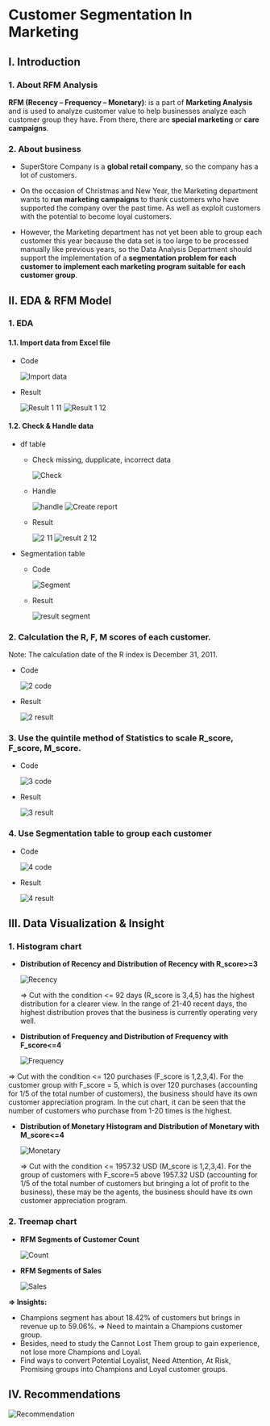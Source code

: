 # Customer Segmentation In Marketing  
## **I. Introduction**

### **1. About RFM Analysis**

**RFM (Recency – Frequency – Monetary)**: is a part of **Marketing Analysis** and is used to analyze customer value to help businesses analyze each customer group they have. From there, there are **special marketing** or **care campaigns**.

### **2. About business**
- SuperStore Company is a **global retail company**, so the company has a lot of customers.

- On the occasion of Christmas and New Year, the Marketing department wants to **run marketing campaigns** to thank customers who have supported the company over the past time. As well as exploit customers with the potential to become loyal customers.

- However, the Marketing department has not yet been able to group each customer this year because the data set is too large to be processed manually like previous years, so the Data Analysis Department should support the implementation of a **segmentation problem for each customer to implement each marketing program suitable for each customer group**.

## **II. EDA & RFM Model** 

### **1. EDA**
#### **1.1. Import data from Excel file**
- Code

  ![Import data](https://github.com/user-attachments/assets/760d004f-3f76-4f18-b97b-09bb03363808)

- Result

  ![Result 1 11](https://github.com/user-attachments/assets/03691798-2ccd-4eba-be33-6743a47556c5)
  ![Result 1 12](https://github.com/user-attachments/assets/dd09484a-52e0-450b-b226-179eea4e14f4)

#### **1.2. Check & Handle data**
- df table 
  + Check missing, dupplicate, incorrect data
  
    ![Check](https://github.com/user-attachments/assets/8df1e55b-ef3e-431e-bd15-33055ab878e0)
  
  + Handle

    ![handle](https://github.com/user-attachments/assets/cc751102-fe21-4d88-9bb2-561bfdb226f1)
    ![Create report](https://github.com/user-attachments/assets/f5e82af9-2152-4db6-8140-c978352c8937)

  + Result

    ![2 11](https://github.com/user-attachments/assets/30e4c623-8856-4870-9bfa-b784cba02a95)
    ![result 2 12](https://github.com/user-attachments/assets/af04db3f-d868-463c-8c18-fee7bd2bc122)

- Segmentation table
  + Code

    ![Segment](https://github.com/user-attachments/assets/c37a5483-d8b7-4d06-baa5-db247e7c2ffb)

  + Result
  
    ![result segment](https://github.com/user-attachments/assets/153d643d-57b9-43bb-87a4-b59352f28e30)

 
  
### **2. Calculation the R, F, M scores of each customer**. 
Note: The calculation date of the R index is December 31, 2011.
- Code

  ![2 code](https://github.com/user-attachments/assets/29a8f116-aeff-4eb7-a0b6-c3938670d8e4)

- Result

  ![2 result](https://github.com/user-attachments/assets/73b218c7-2a0b-4b3c-b89a-55876e30c536)

### **3. Use the quintile method of Statistics to scale R_score, F_score, M_score.**
- Code

  ![3 code](https://github.com/user-attachments/assets/e81d3a29-cd6b-483b-81af-09d805c643de)

- Result

  ![3  result](https://github.com/user-attachments/assets/d6d8b7a4-04c8-478b-98c2-52c7074c51af)

### **4. Use Segmentation table to group each customer**
- Code

  ![4 code](https://github.com/user-attachments/assets/94099912-87d2-4c53-9e58-8886b0966132)

- Result

  ![4 result](https://github.com/user-attachments/assets/49e6bfb4-4ec1-435d-b243-83d99493751a)

## **III. Data Visualization & Insight**

### 1. Histogram chart 
- **Distribution of Recency and Distribution of Recency with R_score>=3**

  ![Recency](https://github.com/user-attachments/assets/c8012ebc-4081-4a7e-919c-ae50ab3da6bf)

  => Cut with the condition <= 92 days (R_score is 3,4,5) has the highest distribution for a clearer view. In the range of 21-40 recent days, the highest distribution proves that the business is currently operating very well. 


- **Distribution of Frequency and Distribution of Frequency with F_score<=4** 

  ![Frequency](https://github.com/user-attachments/assets/747817a9-5250-4386-8719-0dcbc5354d24)

=> Cut with the condition <= 120 purchases (F_score is 1,2,3,4). For the customer group with F_score = 5, which is over 120 purchases (accounting for 1/5 of the total number of customers), the business should have its own customer appreciation program. In the cut chart, it can be seen that the number of customers who purchase from 1-20 times is the highest.


- **Distribution of Monetary Histogram and Distribution of Monetary with M_score<=4** 

  ![Monetary](https://github.com/user-attachments/assets/436c9284-49f0-463b-88e5-6f32338d4d30)

  => Cut with the condition <= 1957.32 USD (M_score is 1,2,3,4). For the group of customers with F_score=5 above 1957.32 USD (accounting for 1/5 of the total number of customers but bringing a lot of profit to the business), these may be the agents, the business should have its own customer appreciation program.

### 2. Treemap chart 
- **RFM Segments of Customer Count** 

  ![Count](https://github.com/user-attachments/assets/a017982a-aa7b-4a98-98cf-98043219c743)

- **RFM Segments of Sales** 

  ![Sales](https://github.com/user-attachments/assets/8babcd5d-5c4f-4731-8e59-951e70e90002)

**=> Insights:**
- Champions segment has about 18.42% of customers but brings in revenue up to 59.06%. => Need to maintain a Champions customer group.
- Besides, need to study the Cannot Lost Them group to gain experience, not lose more Champions and Loyal.
- Find ways to convert Potential Loyalist, Need Attention, At Risk, Promising groups into Champions and Loyal customer groups.

## **IV. Recommendations**

![Recommendation](https://github.com/user-attachments/assets/3c35fcd3-2ba1-49fb-89f5-c6c350de8930)

